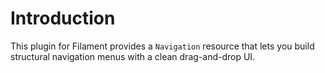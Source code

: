 # Introduction

This plugin for Filament provides a `Navigation` resource that lets you build structural navigation menus with a clean drag-and-drop UI.
